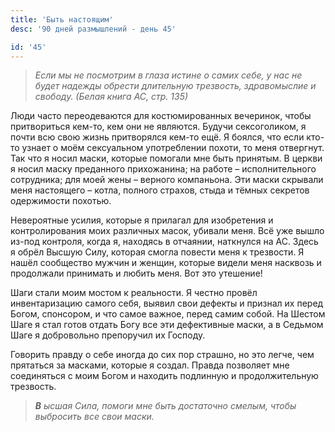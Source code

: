 ```yaml
---
title: 'Быть настоящим'
desc: '90 дней размышлений - день 45'

id: '45'
---
```


> _Если мы не посмотрим в глаза истине о самих себе, у нас не будет надежды
> обрести длительную трезвость, здравомыслие и свободу. (Белая книга АС, стр. 135)_

Люди часто переодеваются для костюмированных вечеринок, чтобы притвориться
кем-то, кем они не являются. Будучи сексоголиком, я почти всю свою жизнь
притворялся кем-то ещё. Я боялся, что если кто-то узнает о моём сексуальном
употреблении похоти, то меня отвергнут. Так что я носил маски, которые
помогали мне быть принятым. В церкви я носил маску преданного прихожанина; на
работе – исполнительного сотрудника; для моей жены – верного компаньона. Эти
маски скрывали меня настоящего – котла, полного страхов, стыда и тёмных
секретов одержимости похотью.

Невероятные усилия, которые я прилагал для изобретения и контролирования моих
различных масок, убивали меня. Всё уже вышло из-под контроля, когда я,
находясь в отчаянии, наткнулся на АС. Здесь я обрёл Высшую Силу, которая
смогла повести меня к трезвости. Я нашёл сообщество мужчин и женщин, которые
видели меня насквозь и продолжали принимать и любить меня. Вот это утешение!

Шаги стали моим мостом к реальности. Я честно провёл инвентаризацию самого
себя, выявил свои дефекты и признал их перед Богом, спонсором, и что самое
важное, перед самим собой. На Шестом Шаге я стал готов отдать Богу все эти
дефективные маски, а в Седьмом Шаге я добровольно препоручил их Господу.

Говорить правду о себе иногда до сих пор страшно, но это легче, чем прятаться
за масками, которые я создал. Правда позволяет мне соединяться с моим Богом и
находить подлинную и продолжительную трезвость.

> _**В** ысшая Сила, помоги мне быть достаточно смелым, чтобы выбросить все
> свои маски._
